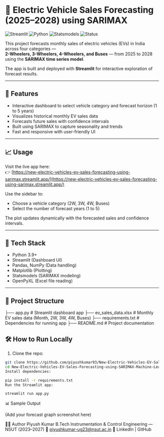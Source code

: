 # 🔋 Electric Vehicle Sales Forecasting (2025–2028) using SARIMAX

![Streamlit](https://img.shields.io/badge/Made%20with-Streamlit-FF4B4B?logo=streamlit&logoColor=white)
![Python](https://img.shields.io/badge/Python-3.9-blue)
![Statsmodels](https://img.shields.io/badge/Statsmodels-Time%20Series%20Modeling-orange)
![Status](https://img.shields.io/badge/Deployed-Live-brightgreen)

This project forecasts monthly sales of electric vehicles (EVs) in India across four categories —  
**2-Wheelers, 3-Wheelers, 4-Wheelers, and Buses** — from 2025 to 2028 using the **SARIMAX time series model**.

The app is built and deployed with **Streamlit** for interactive exploration of forecast results.

---

## 🚀 Features

- Interactive dashboard to select vehicle category and forecast horizon (1 to 5 years)
- Visualizes historical monthly EV sales data
- Forecasts future sales with confidence intervals
- Built using SARIMAX to capture seasonality and trends
- Fast and responsive with user-friendly UI

---

## 📈 Usage

Visit the live app here:  
👉 [https://new-electric-vehicles-ev-sales-forecasting-using-sarimax.streamlit.app/](https://new-electric-vehicles-ev-sales-forecasting-using-sarimax.streamlit.app/)

Use the sidebar to:
- Choose a vehicle category (2W, 3W, 4W, Buses)
- Select the number of forecast years (1 to 5)

The plot updates dynamically with the forecasted sales and confidence intervals.

---

## 🧰 Tech Stack

- Python 3.9+  
- Streamlit (Dashboard UI)  
- Pandas, NumPy (Data handling)  
- Matplotlib (Plotting)  
- Statsmodels (SARIMAX modeling)  
- OpenPyXL (Excel file reading)

---

## 📂 Project Structure

├── app.py # Streamlit dashboard app
├── ev_sales_data.xlsx # Monthly EV sales data (Month, 2W, 3W, 4W, Buses)
├── requirements.txt # Dependencies for running app
├── README.md # Project documentation

## 🛠️ How to Run Locally

1. Clone the repo:

```bash
git clone https://github.com/piyushkumar93/New-Electric-Vehicles-EV-Sales-Forecasting-using-SARIMAX-Machine-Learning-Model.git
cd New-Electric-Vehicles-EV-Sales-Forecasting-using-SARIMAX-Machine-Learning-Model
Install dependencies:

pip install -r requirements.txt
Run the Streamlit app:

streamlit run app.py
```


📊 Sample Output

(Add your forecast graph screenshot here)

🙋‍♂️ Author
Piyush Kumar
B.Tech Instrumentation & Control Engineering — NSUT (2023–2027)
📧 piyushkumar-ug23@nsut.ac.in
🔗 LinkedIn | GitHub


